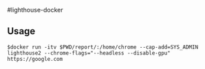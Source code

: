 #lighthouse-docker

## Usage

```
$docker run -itv $PWD/report/:/home/chrome --cap-add=SYS_ADMIN lighthouse2 --chrome-flags="--headless --disable-gpu" https://google.com
```
